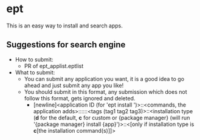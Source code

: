 # ept

This is an easy way to install and search apps.


## Suggestions for search engine
- How to submit:
  - PR of ept_applist.eptlist
- What to submit:
  - You can submit any application you want, it is a good idea to go ahead and just submit any app you like!
  - You should submit in this format, any submission which does not follow this format, gets ignored and deleted.
    - [newline]<application ID (for 'ept install <ID>')>::<commands, the application adds>::<full name of the application>::<description of the application>::<tags (tag1 tag2 tag3)>::<installation type (__d__ for the default, __c__ for custom or {package manager} (will run '{package manager} install {app}')>::<[only if installation type is __c__[the installation command(s)]]>
